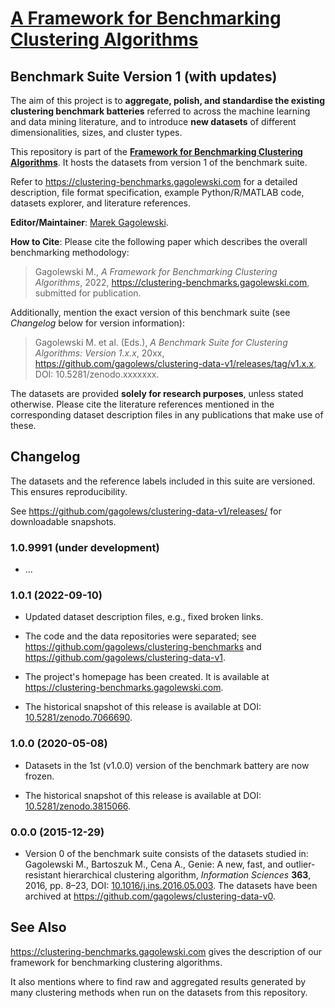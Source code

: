 # [A Framework for Benchmarking Clustering Algorithms](https://clustering-benchmarks.gagolewski.com)
## Benchmark Suite Version 1 (with updates)

The aim of this project is to **aggregate, polish, and standardise the
existing clustering benchmark batteries** referred to across the machine
learning and data mining literature, and to introduce **new datasets**
of different dimensionalities, sizes, and cluster types.

This repository is part of the
[**Framework for Benchmarking Clustering Algorithms**](https://clustering-benchmarks.gagolewski.com).
It hosts the datasets from version 1 of the benchmark suite.

Refer to <https://clustering-benchmarks.gagolewski.com>
for a detailed description, file format specification,
example Python/R/MATLAB code, datasets explorer,
and literature references.



**Editor/Maintainer**:
[Marek Gagolewski](https://www.gagolewski.com).


**How to Cite**: Please cite the following paper which describes
the overall benchmarking methodology:

> Gagolewski M., *A Framework for Benchmarking Clustering Algorithms*, 2022,
<https://clustering-benchmarks.gagolewski.com>, submitted for publication.

Additionally, mention the exact version of this benchmark suite
(see *Changelog* below for version information):

> Gagolewski M. et al. (Eds.), *A Benchmark Suite for Clustering Algorithms:
Version 1.x.x*, 20xx,
<https://github.com/gagolews/clustering-data-v1/releases/tag/v1.x.x>,
DOI: 10.5281/zenodo.xxxxxxx.

The datasets are provided **solely for research purposes**,
unless stated otherwise. Please cite the literature references mentioned
in the corresponding dataset description files in any publications
that make use of these.




## Changelog

The datasets and the reference labels included in this suite
are versioned. This ensures reproducibility.

See <https://github.com/gagolews/clustering-data-v1/releases/> for
downloadable snapshots.


###  1.0.9991 (under development)

-   ...


###  1.0.1 (2022-09-10)

-   Updated dataset description files, e.g., fixed broken links.

-   The code and the data repositories were separated; see
    <https://github.com/gagolews/clustering-benchmarks> and
    <https://github.com/gagolews/clustering-data-v1>.

-   The project's homepage has been created. It is available at
    <https://clustering-benchmarks.gagolewski.com>.

-   The historical snapshot of this release is available at
    DOI: [10.5281/zenodo.7066690](https://doi.org/10.5281/zenodo.7066690).


###  1.0.0 (2020-05-08)

-   Datasets in the 1st (v1.0.0) version of the benchmark
    battery are now frozen.

-   The historical snapshot of this release is available at
    DOI: [10.5281/zenodo.3815066](https://doi.org/10.5281/zenodo.3815066).


###  0.0.0 (2015-12-29)

-   Version 0 of the benchmark suite consists of the datasets
    studied in: Gagolewski M., Bartoszuk M., Cena A.,
    Genie: A new, fast, and outlier-resistant hierarchical
    clustering algorithm, *Information Sciences* **363**, 2016, pp. 8–23,
    DOI: [10.1016/j.ins.2016.05.003](https://doi.org/10.1016/j.ins.2016.05.003).
    The datasets have been archived at
    <https://github.com/gagolews/clustering-data-v0>.


## See Also

<https://clustering-benchmarks.gagolewski.com> gives the description
of our framework for benchmarking clustering algorithms.

It also mentions where to find raw and aggregated results generated
by many clustering methods when run on the datasets from this repository.
